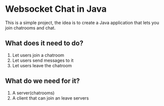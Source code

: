 # Websocket Chat in Java

This is a simple project, the idea is to create a Java application that lets 
you join chatrooms and chat.

## What does it need to do?

1. Let users join a chatroom
2. Let users send messages to it
3. Let users leave the chatroom

## What do we need for it?

1. A server(chatrooms)
2. A client that can join an leave servers

